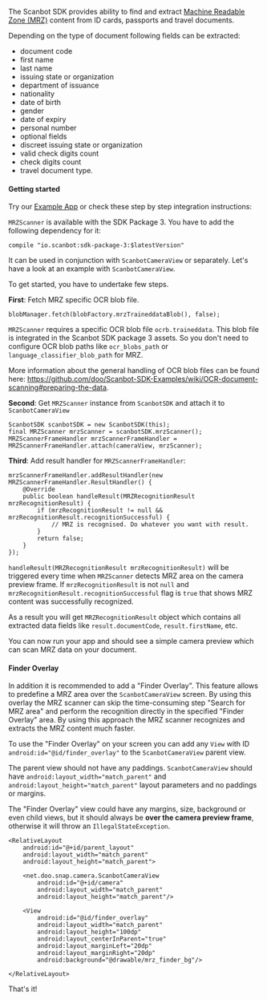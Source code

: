 The Scanbot SDK provides ability to find and extract [Machine Readable Zone (MRZ)](https://en.wikipedia.org/wiki/Machine-readable_passport) content from ID cards, passports and travel documents.

Depending on the type of document following fields can be extracted:
* document code
* first name
* last name
* issuing state or organization
* department of issuance
* nationality
* date of birth
* gender
* date of expiry
* personal number
* optional fields
* discreet issuing state or organization
* valid check digits count
* check digits count
* travel document type.


#### Getting started

Try our [Example App](https://github.com/doo/Scanbot-SDK-Examples/tree/master/ScanbotSDKexample/mrz-scanner) or check these step by step integration instructions: 

`MRZScanner` is available with the SDK Package 3. You have to add the following dependency for it:

    compile "io.scanbot:sdk-package-3:$latestVersion"

It can be used in conjunction with `ScanbotCameraView` or separately. Let's have a look at an example with `ScanbotCameraView`.

To get started, you have to undertake few steps.

**First**: Fetch MRZ specific OCR blob file.

    blobManager.fetch(blobFactory.mrzTraineddataBlob(), false);

`MRZScanner` requires a specific OCR blob file `ocrb.traineddata`. This blob file is integrated in the Scanbot SDK package 3 assets. So you don't need to configure OCR blob paths like `ocr_blobs_path` or `language_classifier_blob_path` for MRZ.

More information about the general handling of OCR blob files can be found here: https://github.com/doo/Scanbot-SDK-Examples/wiki/OCR-document-scanning#preparing-the-data.

**Second**: Get `MRZScanner` instance from `ScanbotSDK` and attach it to `ScanbotCameraView`

    ScanbotSDK scanbotSDK = new ScanbotSDK(this);
    final MRZScanner mrzScanner = scanbotSDK.mrzScanner();
    MRZScannerFrameHandler mrzScannerFrameHandler = MRZScannerFrameHandler.attach(cameraView, mrzScanner);

**Third**: Add result handler for `MRZScannerFrameHandler`:

    mrzScannerFrameHandler.addResultHandler(new MRZScannerFrameHandler.ResultHandler() {
        @Override
        public boolean handleResult(MRZRecognitionResult mrzRecognitionResult) {
            if (mrzRecognitionResult != null && mrzRecognitionResult.recognitionSuccessful) {
                // MRZ is recognised. Do whatever you want with result.
            }
            return false;
        }
    });

`handleResult(MRZRecognitionResult mrzRecognitionResult)` will be triggered every time when `MRZScanner` detects MRZ area on the camera preview frame. If `mrzRecognitionResult` is not `null` and `mrzRecognitionResult.recognitionSuccessful` flag is `true` that shows MRZ content was successfully recognized. 

As a result you will get `MRZRecognitionResult` object which contains all extracted data fields like `result.documentCode`, `result.firstName`, etc.

You can now run your app and should see a simple camera preview which can scan MRZ data on your document.


#### Finder Overlay

In addition it is recommended to add a "Finder Overlay". This feature allows to predefine a MRZ area over the `ScanbotCameraView` screen. By using this overlay the MRZ scanner can skip the time-consuming step "Search for MRZ area" and perform the recognition directly in the specified "Finder Overlay" area. By using this approach the MRZ scanner recognizes and extracts the MRZ content much faster.

To use the "Finder Overlay" on your screen you can add any `View` with ID `android:id="@id/finder_overlay"` to the `ScanbotCameraView` parent view. 

The parent view should not have any paddings. `ScanbotCameraView` should have `android:layout_width="match_parent"` and `android:layout_height="match_parent"` layout parameters and no paddings or margins.

The "Finder Overlay" view could have any margins, size, background or even child views, but it should always be **over the camera preview frame**, otherwise it will throw an `IllegalStateException`.

    <RelativeLayout 
        android:id="@+id/parent_layout"
        android:layout_width="match_parent"
        android:layout_height="match_parent">

        <net.doo.snap.camera.ScanbotCameraView
            android:id="@+id/camera"
            android:layout_width="match_parent"
            android:layout_height="match_parent"/>

        <View
            android:id="@id/finder_overlay"
            android:layout_width="match_parent"
            android:layout_height="100dp"
            android:layout_centerInParent="true"
            android:layout_marginLeft="20dp"
            android:layout_marginRight="20dp"
            android:background="@drawable/mrz_finder_bg"/>

    </RelativeLayout>   

That's it!